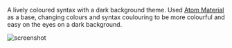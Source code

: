 A lively coloured syntax with a dark background theme. Used [Atom Material](https://github.com/atom-material/atom-material-syntax) as a base,
changing colours and syntax coulouring to be more colourful and easy on the eyes on a dark background.

![screenshot](https://i.imgur.com/ACO0CFx.png)
